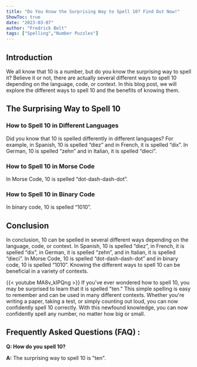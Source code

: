 ```yaml
---
title: "Do You Know the Surprising Way to Spell 10? Find Out Now!"
ShowToc: true 
date: "2023-03-07"
author: "Fredrick Belt" 
tags: ["Spelling","Number Puzzles"]
---
```

## Introduction

We all know that 10 is a number, but do you know the surprising way to spell it? Believe it or not, there are actually several different ways to spell 10 depending on the language, code, or context. In this blog post, we will explore the different ways to spell 10 and the benefits of knowing them.

## The Surprising Way to Spell 10

### How to Spell 10 in Different Languages

Did you know that 10 is spelled differently in different languages? For example, in Spanish, 10 is spelled “diez” and in French, it is spelled “dix”. In German, 10 is spelled “zehn” and in Italian, it is spelled “dieci”.

### How to Spell 10 in Morse Code

In Morse Code, 10 is spelled “dot-dash-dash-dot”.

### How to Spell 10 in Binary Code

In binary code, 10 is spelled “1010”.

## Conclusion

In conclusion, 10 can be spelled in several different ways depending on the language, code, or context. In Spanish, 10 is spelled “diez”, in French, it is spelled “dix”, in German, it is spelled “zehn”, and in Italian, it is spelled “dieci”. In Morse Code, 10 is spelled “dot-dash-dash-dot” and in binary code, 10 is spelled “1010”. Knowing the different ways to spell 10 can be beneficial in a variety of contexts.

{{< youtube MA8v_kIPQng >}} 
If you've ever wondered how to spell 10, you may be surprised to learn that it is spelled "ten." This simple spelling is easy to remember and can be used in many different contexts. Whether you're writing a paper, taking a test, or simply counting out loud, you can now confidently spell 10 correctly. With this newfound knowledge, you can now confidently spell any number, no matter how big or small.

## Frequently Asked Questions (FAQ) :
**Q: How do you spell 10?**

**A:** The surprising way to spell 10 is "ten".





